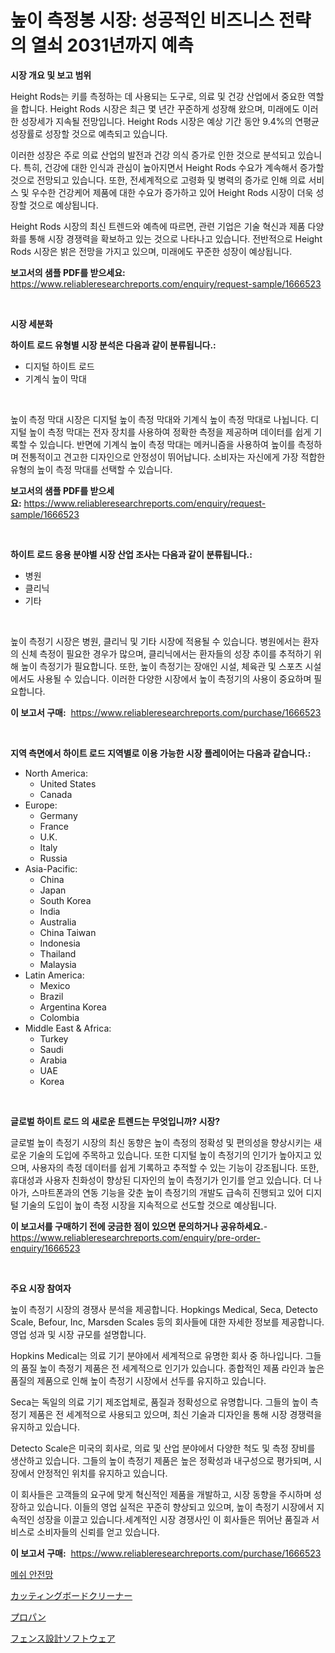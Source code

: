 <p><h1>높이 측정봉 시장: 성공적인 비즈니스 전략의 열쇠 2031년까지 예측</h1></p><p><strong>시장 개요 및 보고 범위</strong></p>
<p><p>Height Rods는 키를 측정하는 데 사용되는 도구로, 의료 및 건강 산업에서 중요한 역할을 합니다. Height Rods 시장은 최근 몇 년간 꾸준하게 성장해 왔으며, 미래에도 이러한 성장세가 지속될 전망입니다. Height Rods 시장은 예상 기간 동안 9.4%의 연평균 성장률로 성장할 것으로 예측되고 있습니다.</p><p>이러한 성장은 주로 의료 산업의 발전과 건강 의식 증가로 인한 것으로 분석되고 있습니다. 특히, 건강에 대한 인식과 관심이 높아지면서 Height Rods 수요가 계속해서 증가할 것으로 전망되고 있습니다. 또한, 전세계적으로 고령화 및 병력의 증가로 인해 의료 서비스 및 우수한 건강케어 제품에 대한 수요가 증가하고 있어 Height Rods 시장이 더욱 성장할 것으로 예상됩니다.</p><p>Height Rods 시장의 최신 트렌드와 예측에 따르면, 관련 기업은 기술 혁신과 제품 다양화를 통해 시장 경쟁력을 확보하고 있는 것으로 나타나고 있습니다. 전반적으로 Height Rods 시장은 밝은 전망을 가지고 있으며, 미래에도 꾸준한 성장이 예상됩니다.</p></p>
<p><strong>보고서의 샘플 PDF를 받으세요:</strong> <a href="https://www.reliableresearchreports.com/enquiry/request-sample/1666523">https://www.reliableresearchreports.com/enquiry/request-sample/1666523</a></p>
<p>&nbsp;</p>
<p><strong>시장 세분화</strong></p>
<p><strong>하이트 로드 유형별 시장 분석은 다음과 같이 분류됩니다.:</strong></p>
<p><ul><li>디지털 하이트 로드</li><li>기계식 높이 막대</li></ul></p>
<p>&nbsp;</p>
<p><p>높이 측정 막대 시장은 디지털 높이 측정 막대와 기계식 높이 측정 막대로 나뉩니다. 디지털 높이 측정 막대는 전자 장치를 사용하여 정확한 측정을 제공하며 데이터를 쉽게 기록할 수 있습니다. 반면에 기계식 높이 측정 막대는 메커니즘을 사용하여 높이를 측정하며 전통적이고 견고한 디자인으로 안정성이 뛰어납니다. 소비자는 자신에게 가장 적합한 유형의 높이 측정 막대를 선택할 수 있습니다.</p></p>
<p><strong>보고서의 샘플 PDF를 받으세요:</strong>&nbsp;<a href="https://www.reliableresearchreports.com/enquiry/request-sample/1666523">https://www.reliableresearchreports.com/enquiry/request-sample/1666523</a></p>
<p>&nbsp;</p>
<p><strong> 하이트 로드 응용 분야별 시장 산업 조사는 다음과 같이 분류됩니다.:</strong></p>
<p><ul><li>병원</li><li>클리닉</li><li>기타</li></ul></p>
<p>&nbsp;</p>
<p><p>높이 측정기 시장은 병원, 클리닉 및 기타 시장에 적용될 수 있습니다. 병원에서는 환자의 신체 측정이 필요한 경우가 많으며, 클리닉에서는 환자들의 성장 추이를 추적하기 위해 높이 측정기가 필요합니다. 또한, 높이 측정기는 장애인 시설, 체육관 및 스포츠 시설에서도 사용될 수 있습니다. 이러한 다양한 시장에서 높이 측정기의 사용이 중요하며 필요합니다.</p></p>
<p><strong>이 보고서 구매:</strong>&nbsp; <a href="https://www.reliableresearchreports.com/purchase/1666523">https://www.reliableresearchreports.com/purchase/1666523</a></p>
<p>&nbsp;</p>
<p><strong>지역 측면에서 하이트 로드 지역별로 이용 가능한 시장 플레이어는 다음과 같습니다.:</strong></p>
<p><ul>
    <li>
        North America:
        <ul>
            <li>United States</li>
            <li>Canada</li>
        </ul>
    </li>
    <li>
        Europe:
        <ul>
            <li>Germany</li>
            <li>France</li>
            <li>U.K.</li>
            <li>Italy</li>
            <li>Russia</li>
        </ul>
    </li>
    <li>
        Asia-Pacific:
        <ul>
            <li>China</li>
            <li>Japan</li>
            <li>South Korea</li>
            <li>India</li>
            <li>Australia</li>
            <li>China Taiwan</li>
            <li>Indonesia</li>
            <li>Thailand</li>
            <li>Malaysia</li>
        </ul>
    </li>
    <li>
        Latin America:
        <ul>
            <li>Mexico</li>
            <li>Brazil</li>
            <li>Argentina Korea</li>
            <li>Colombia</li>
        </ul>
    </li>
    <li>
        Middle East & Africa:
        <ul>
            <li>Turkey</li>
            <li>Saudi</li>
            <li>Arabia</li>
            <li>UAE</li>
            <li>Korea</li>
        </ul>
    </li>
    </ul></p>
<p>&nbsp;</p>
<p><strong>글로벌 하이트 로드 의 새로운 트렌드는 무엇입니까? 시장?</strong></p>
<p><p>글로벌 높이 측정기 시장의 최신 동향은 높이 측정의 정확성 및 편의성을 향상시키는 새로운 기술의 도입에 주목하고 있습니다. 또한 디지털 높이 측정기의 인기가 높아지고 있으며, 사용자의 측정 데이터를 쉽게 기록하고 추적할 수 있는 기능이 강조됩니다. 또한, 휴대성과 사용자 친화성이 향상된 디자인의 높이 측정기가 인기를 얻고 있습니다. 더 나아가, 스마트폰과의 연동 기능을 갖춘 높이 측정기의 개발도 급속히 진행되고 있어 디지털 기술의 도입이 높이 측정 시장을 지속적으로 선도할 것으로 예상됩니다.</p></p>
<p><strong>이 보고서를 구매하기 전에 궁금한 점이 있으면 문의하거나 공유하세요.</strong>- <a href="https://www.reliableresearchreports.com/enquiry/pre-order-enquiry/1666523">https://www.reliableresearchreports.com/enquiry/pre-order-enquiry/1666523</a></p>
<p>&nbsp;</p>
<p><strong>주요 시장 참여자</strong></p>
<p><p>높이 측정기 시장의 경쟁사 분석을 제공합니다. Hopkings Medical, Seca, Detecto Scale, Befour, Inc, Marsden Scales 등의 회사들에 대한 자세한 정보를 제공합니다. 영업 성과 및 시장 규모를 설명합니다. </p><p>Hopkins Medical는 의료 기기 분야에서 세계적으로 유명한 회사 중 하나입니다. 그들의 품질 높이 측정기 제품은 전 세계적으로 인기가 있습니다. 종합적인 제품 라인과 높은 품질의 제품으로 인해 높이 측정기 시장에서 선두를 유지하고 있습니다.</p><p>Seca는 독일의 의료 기기 제조업체로, 품질과 정확성으로 유명합니다. 그들의 높이 측정기 제품은 전 세계적으로 사용되고 있으며, 최신 기술과 디자인을 통해 시장 경쟁력을 유지하고 있습니다.</p><p>Detecto Scale은 미국의 회사로, 의료 및 산업 분야에서 다양한 척도 및 측정 장비를 생산하고 있습니다. 그들의 높이 측정기 제품은 높은 정확성과 내구성으로 평가되며, 시장에서 안정적인 위치를 유지하고 있습니다.</p><p>이 회사들은 고객들의 요구에 맞게 혁신적인 제품을 개발하고, 시장 동향을 주시하며 성장하고 있습니다. 이들의 영업 실적은 꾸준히 향상되고 있으며, 높이 측정기 시장에서 지속적인 성장을 이끌고 있습니다.세계적인 시장 경쟁사인 이 회사들은 뛰어난 품질과 서비스로 소비자들의 신뢰를 얻고 있습니다.</p></p>
<p><strong>이 보고서 구매:</strong>&nbsp;&nbsp;<a href="https://www.reliableresearchreports.com/purchase/1666523">https://www.reliableresearchreports.com/purchase/1666523</a></p>
<p><p><a href="https://medium.com/@marcpascual04/%EB%A9%94%EC%89%AC-%EC%95%88%EC%A0%84%EB%A7%9D-%EC%8B%9C%EC%9E%A5-%EC%9C%A0%ED%98%95-%EC%9D%91%EC%9A%A9-%EB%B0%8F-%EC%A7%80%EB%A6%AC%EC%97%90-%EB%94%B0%EB%A5%B8-%ED%8F%AC%EA%B4%84%EC%A0%81%EC%9D%B8-%ED%8F%89%EA%B0%80-c3cb631fc613">메쉬 안전망</a></p><p><a href="https://github.com/Sophiaard2003/Market-Research-Report-List-1/blob/main/244599015139.md">カッティングボードクリーナー</a></p><p><a href="https://medium.com/@jordanilliamson678678/%E3%83%97%E3%83%AD%E3%83%91%E3%83%B3%E5%B8%82%E5%A0%B4-2031%E5%B9%B4%E3%81%BE%E3%81%A7%E3%81%AE%E5%8B%95%E5%90%91-%E4%BA%88%E6%B8%AC-%E7%AB%B6%E4%BA%89%E5%88%86%E6%9E%90-dd5b7fce3c99">プロパン</a></p><p><a href="https://medium.com/@eleanorardy655/%E3%83%95%E3%82%A7%E3%83%B3%E3%82%B9%E3%83%87%E3%82%B6%E3%82%A4%E3%83%B3%E3%82%BD%E3%83%95%E3%83%88%E3%82%A6%E3%82%A7%E3%82%A2%E5%B8%82%E5%A0%B4%E3%81%AF-%E5%B8%82%E5%A0%B4%E3%82%B7%E3%82%A7%E3%82%A2-%E5%B8%82%E5%A0%B4%E3%83%88%E3%83%AC%E3%83%B3%E3%83%89-%E5%B8%82%E5%A0%B4%E6%88%90%E9%95%B7%E3%81%AB%E9%96%A2%E3%81%99%E3%82%8B%E6%83%85%E5%A0%B1%E3%82%92%E6%8F%90%E4%BE%9B%E3%81%97%E3%81%A6%E3%81%84%E3%81%BE%E3%81%99-e43183a15174">フェンス設計ソフトウェア</a></p></p>
